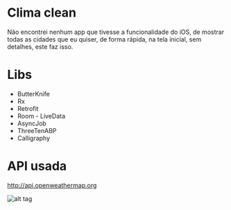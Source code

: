 Clima clean
======

Não encontrei nenhum app que tivesse a funcionalidade do iOS, de mostrar todas as cidades que eu quiser, de forma rápida, na tela inicial, sem detalhes, este faz isso.

Libs
====

- ButterKnife
- Rx
- Retrofit
- Room - LiveData
- AsyncJob
- ThreeTenABP
- Calligraphy

API usada
=====

http://api.openweathermap.org



![alt tag](https://github.com/Pierry/clima-clean/blob/master/art/capture.png)
